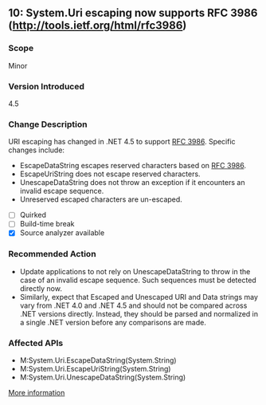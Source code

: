 ## 10: System.Uri escaping now supports RFC 3986 (http://tools.ietf.org/html/rfc3986)

### Scope
Minor

### Version Introduced
4.5

### Change Description
URI escaping has changed in .NET 4.5 to support <a href="http://tools.ietf.org/html/rfc3986">RFC 3986</a>. Specific changes include:<ul><li>EscapeDataString  escapes reserved characters based on <a href="http://tools.ietf.org/html/rfc3986">RFC 3986</a>.</li><li>EscapeUriString  does not escape reserved characters.</li><li>UnescapeDataString  does not throw an exception if it encounters an invalid escape sequence.</li><li>Unreserved escaped characters are un-escaped.</li></ul>

- [ ] Quirked
- [ ] Build-time break
- [x] Source analyzer available

### Recommended Action
* Update applications to not rely on UnescapeDataString to throw in the case of an invalid escape sequence. Such sequences must be detected directly now. 
* Similarly, expect that Escaped and Unescaped URI and Data strings may vary from .NET 4.0 and .NET 4.5 and should not be compared across .NET versions directly. Instead, they should be parsed and normalized in a single .NET version before any comparisons are made.

### Affected APIs
* M:System.Uri.EscapeDataString(System.String)
* M:System.Uri.EscapeUriString(System.String)
* M:System.Uri.UnescapeDataString(System.String)

[More information](https://msdn.microsoft.com/en-us/library/hh367887\(v=vs.110\).aspx#core)

<!--
    ### Notes
    Escaping behavior has changed. EscapeUriString does not escape reserved characters, EscapeDataString escapes reserved characters, and UnescapeDataString no longer throws on invalid escape sequences. See http://tools.ietf.org/html/rfc3986 for more information on reserved characters. Difficult to detect because of the dependency on input parameters.
    Source analyzer status: Pri 1, Done
-->


